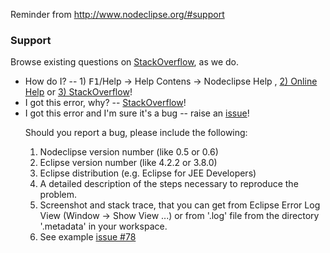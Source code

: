 
Reminder from <http://www.nodeclipse.org/#support>

<h3><a name="support" class="anchor" href="#support"></a>Support</h3>
<p>Browse existing questions on <a href="http://stackoverflow.com/questions/tagged/nodeclipse">StackOverflow</a>, as we do.</p>								
<ul>
	<li>How do I? -- 1) <kbd>F1</kbd>/Help -> Help Contens -> Nodeclipse Help ,
	 <a href="https://github.com/Nodeclipse/nodeclipse-1/tree/master/org.nodeclipse.help/contents#intro">2) Online Help</a> or
	 <a href="http://stackoverflow.com/questions/ask">3) StackOverflow</a>!</li>
	<li>I got this error, why? -- <a href="http://stackoverflow.com/questions/tagged/nodeclipse">StackOverflow</a>!</li>
	<li>I got this error and I'm sure it's a bug -- raise an <a href="https://github.com/Nodeclipse/nodeclipse-1/issues">issue</a>!</li>
<p>
Should you report a bug, please include the following:
<ol>
	<li>Nodeclipse version number (like 0.5 or 0.6)</li>
	<li>Eclipse version number (like 4.2.2 or 3.8.0)</li>
	<li>Eclipse distribution (e.g. Eclipse for JEE Developers)</li>
	<li>A detailed description of the steps necessary to reproduce the problem.</li>
	<li>Screenshot and stack trace, that you can get from Eclipse Error Log View (Window -> Show View ...)
	 or from '.log' file from the directory '.metadata' in your workspace.</li>					
	<li>See example <a href="https://github.com/Nodeclipse/nodeclipse-1/issues/78">issue #78</a></li>
</ol>
